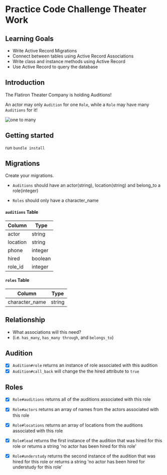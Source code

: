 # Practice Code Challenge Theater Work 

## Learning Goals

- Write Active Record Migrations
- Connect between tables using Active Record Associations
- Write class and instance methods using Active Record
- Use Active Record to query the database

## Introduction

The Flatiron Theater Company is holding Auditions!

An actor may only `Audition` for one `Role`, while a `Role` may have many `Auditions` for it! 

![one to many](https://curriculum-content.s3.amazonaws.com/phase-3/active-record-theater-work/one_to_many.png)

## Getting started 

run `bundle install`

## Migrations 

Create your migrations. 

- `Auditions` should have an actor(string), location(string) and belong_to a role(integer)

- `Roles` should only have a character_name

#### `auditions` Table

| Column | Type |
| --- | --- |
| actor | string |
| location | string |
| phone | integer |
| hired | boolean |
| role_id | integer |

#### `roles` Table

| Column | Type |
| --- | --- |
| character_name | string |
  
## Relationship

- What associations will this need?
- (i.e. `has_many`, `has_many through`, and `belongs_to`)

## Audition

- [x] `Audition#role` returns an instance of role associated with this audition
- [x] `Audition#call_back` will change the the hired attribute to `true`

## Roles

- [x] `Role#auditions` returns all of the auditions associated with this role 
- [x] `Role#actors` returns an array of names from the actors associated with this role
- [x] `Role#locations` returns an array of locations from the auditions associated with this role
- [x] `Role#lead` returns the first instance of the audition that was hired for this role or returns a string 'no actor has been hired for this role'
- [x] `Role#understudy` returns the second instance of the audition that was hired for this role or returns a string 'no actor has been hired for understudy for this role'


